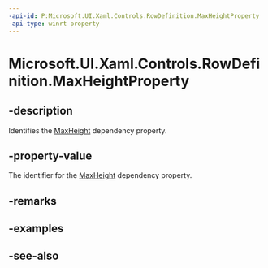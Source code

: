 ```yaml
---
-api-id: P:Microsoft.UI.Xaml.Controls.RowDefinition.MaxHeightProperty
-api-type: winrt property
---
```


<!-- Property syntax
public Windows.UI.Xaml.DependencyProperty MaxHeightProperty { get; }
-->

# Microsoft.UI.Xaml.Controls.RowDefinition.MaxHeightProperty

## -description
Identifies the [MaxHeight](rowdefinition_maxheight.md) dependency property.

## -property-value
The identifier for the [MaxHeight](rowdefinition_maxheight.md) dependency property.

## -remarks

## -examples

## -see-also
